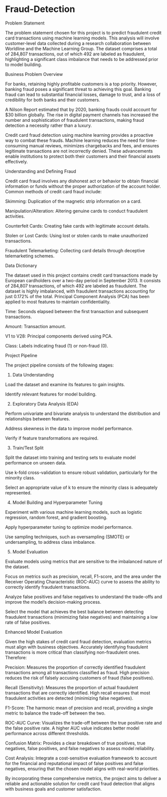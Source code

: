# Fraud-Detection
Problem Statement

The problem statement chosen for this project is to predict fraudulent credit card transactions using machine learning models. This analysis will involve customer-level data collected during a research collaboration between Worldline and the Machine Learning Group. The dataset comprises a total of 284,807 transactions, out of which 492 are labeled as fraudulent, highlighting a significant class imbalance that needs to be addressed prior to model building.

Business Problem Overview

For banks, retaining highly profitable customers is a top priority. However, banking fraud poses a significant threat to achieving this goal. Banking fraud can lead to substantial financial losses, damage to trust, and a loss of credibility for both banks and their customers.

A Nilson Report estimated that by 2020, banking frauds could account for $30 billion globally. The rise in digital payment channels has increased the number and sophistication of fraudulent transactions, making fraud detection a necessity rather than a luxury.

Credit card fraud detection using machine learning provides a proactive way to combat these frauds. Machine learning reduces the need for time-consuming manual reviews, minimizes chargebacks and fees, and ensures legitimate transactions are not incorrectly denied. These advancements enable institutions to protect both their customers and their financial assets effectively.

Understanding and Defining Fraud

Credit card fraud involves any dishonest act or behavior to obtain financial information or funds without the proper authorization of the account holder. Common methods of credit card fraud include:

Skimming: Duplication of the magnetic strip information on a card.

Manipulation/Alteration: Altering genuine cards to conduct fraudulent activities.

Counterfeit Cards: Creating fake cards with legitimate account details.

Stolen or Lost Cards: Using lost or stolen cards to make unauthorized transactions.

Fraudulent Telemarketing: Collecting card details through deceptive telemarketing schemes.

Data Dictionary

The dataset used in this project contains credit card transactions made by European cardholders over a two-day period in September 2013. It consists of 284,807 transactions, of which 492 are labeled as fraudulent. The dataset is highly imbalanced, with fraudulent transactions accounting for just 0.172% of the total. Principal Component Analysis (PCA) has been applied to most features to maintain confidentiality.

Time: Seconds elapsed between the first transaction and subsequent transactions.

Amount: Transaction amount.

V1 to V28: Principal components derived using PCA.

Class: Labels indicating fraud (1) or non-fraud (0).

Project Pipeline

The project pipeline consists of the following stages:

1. Data Understanding

Load the dataset and examine its features to gain insights.

Identify relevant features for model building.

2. Exploratory Data Analysis (EDA)

Perform univariate and bivariate analysis to understand the distribution and relationships between features.

Address skewness in the data to improve model performance.

Verify if feature transformations are required.

3. Train/Test Split

Split the dataset into training and testing sets to evaluate model performance on unseen data.

Use k-fold cross-validation to ensure robust validation, particularly for the minority class.

Select an appropriate value of k to ensure the minority class is adequately represented.

4. Model Building and Hyperparameter Tuning

Experiment with various machine learning models, such as logistic regression, random forest, and gradient boosting.

Apply hyperparameter tuning to optimize model performance.

Use sampling techniques, such as oversampling (SMOTE) or undersampling, to address class imbalance.

5. Model Evaluation

Evaluate models using metrics that are sensitive to the imbalanced nature of the dataset.

Focus on metrics such as precision, recall, F1-score, and the area under the Receiver Operating Characteristic (ROC-AUC) curve to assess the ability to correctly identify fraudulent transactions.

Analyze false positives and false negatives to understand the trade-offs and improve the model’s decision-making process.

Select the model that achieves the best balance between detecting fraudulent transactions (minimizing false negatives) and maintaining a low rate of false positives.

Enhanced Model Evaluation

Given the high stakes of credit card fraud detection, evaluation metrics must align with business objectives. Accurately identifying fraudulent transactions is more critical than classifying non-fraudulent ones. Therefore:

Precision: Measures the proportion of correctly identified fraudulent transactions among all transactions classified as fraud. High precision reduces the risk of falsely accusing customers of fraud (false positives).

Recall (Sensitivity): Measures the proportion of actual fraudulent transactions that are correctly identified. High recall ensures that most fraudulent activities are detected (minimizing false negatives).

F1-Score: The harmonic mean of precision and recall, providing a single metric to balance the trade-off between the two.

ROC-AUC Curve: Visualizes the trade-off between the true positive rate and the false positive rate. A higher AUC value indicates better model performance across different thresholds.

Confusion Matrix: Provides a clear breakdown of true positives, true negatives, false positives, and false negatives to assess model reliability.

Cost Analysis: Integrate a cost-sensitive evaluation framework to account for the financial and reputational impact of false positives and false negatives, ensuring that the chosen model aligns with real-world priorities.

By incorporating these comprehensive metrics, the project aims to deliver a reliable and actionable solution for credit card fraud detection that aligns with business goals and customer satisfaction.

